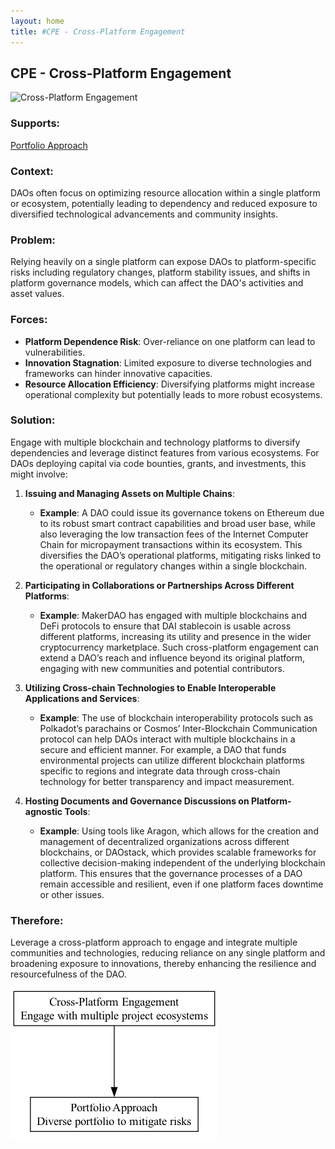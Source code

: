 ```yaml
---
layout: home
title: #CPE - Cross-Platform Engagement
---
```


## CPE - Cross-Platform Engagement

![Cross-Platform Engagement](./output/illustration/cross_platform_engagement_illustration_v3.png)

### Supports:
[Portfolio Approach](./portfolio_approach.html)

### Context:
DAOs often focus on optimizing resource allocation within a single platform or ecosystem, potentially leading to dependency and reduced exposure to diversified technological advancements and community insights.

### Problem:
Relying heavily on a single platform can expose DAOs to platform-specific risks including regulatory changes, platform stability issues, and shifts in platform governance models, which can affect the DAO's activities and asset values.

### Forces:
- **Platform Dependence Risk**: Over-reliance on one platform can lead to vulnerabilities.
- **Innovation Stagnation**: Limited exposure to diverse technologies and frameworks can hinder innovative capacities.
- **Resource Allocation Efficiency**: Diversifying platforms might increase operational complexity but potentially leads to more robust ecosystems.

### Solution:

Engage with multiple blockchain and technology platforms to diversify dependencies and leverage distinct features from various ecosystems. For DAOs deploying capital via code bounties, grants, and investments, this might involve:

1. **Issuing and Managing Assets on Multiple Chains**:
   - **Example**: A DAO could issue its governance tokens on Ethereum due to its robust smart contract capabilities and broad user base, while also leveraging the low transaction fees of the Internet Computer Chain for micropayment transactions within its ecosystem. This diversifies the DAO’s operational platforms, mitigating risks linked to the operational or regulatory changes within a single blockchain.

2. **Participating in Collaborations or Partnerships Across Different Platforms**:
   - **Example**: MakerDAO has engaged with multiple blockchains and DeFi protocols to ensure that DAI stablecoin is usable across different platforms, increasing its utility and presence in the wider cryptocurrency marketplace. Such cross-platform engagement can extend a DAO’s reach and influence beyond its original platform, engaging with new communities and potential contributors.

3. **Utilizing Cross-chain Technologies to Enable Interoperable Applications and Services**:
   - **Example**: The use of blockchain interoperability protocols such as Polkadot’s parachains or Cosmos’ Inter-Blockchain Communication protocol can help DAOs interact with multiple blockchains in a secure and efficient manner. For example, a DAO that funds environmental projects can utilize different blockchain platforms specific to regions and integrate data through cross-chain technology for better transparency and impact measurement.

4. **Hosting Documents and Governance Discussions on Platform-agnostic Tools**:
   - **Example**: Using tools like Aragon, which allows for the creation and management of decentralized organizations across different blockchains, or DAOstack, which provides scalable frameworks for collective decision-making independent of the underlying blockchain platform. This ensures that the governance processes of a DAO remain accessible and resilient, even if one platform faces downtime or other issues.

### Therefore:
Leverage a cross-platform approach to engage and integrate multiple communities and technologies, reducing reliance on any single platform and broadening exposure to innovations, thereby enhancing the resilience and resourcefulness of the DAO.


![Cross-Platform Engagement](./output/cross_platform_engagement_specific_graph_v3.png)
